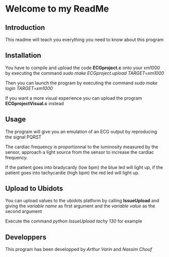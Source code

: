 # Welcome to my ReadMe
## Introduction
This readme will teach you everything you need to know about this program

## Installation
You have to compile and upload the code **ECGproject.c** onto your xm1000 by executing the command _sudo make ECGproject.upload TARGET=xm1000_

Then you can launch the program by executing the command _sudo make login TARGET=xm1000_

If you want a more visual experience you can upload the program **ECGprojectVisual.c** instead

## Usage

The program will give you an emulation of an ECG output by reproducing the signal PQRST 

The cardiac frequency is proportionnal to the luminosity measured by the sensor, approach a light source from the sensor to increase the cardiac frequency.

If the patient goes into bradycardy (low bpm) the blue led will light up, if the patient goes into tachycardie (high bpm) the red led will light up.

## Upload to Ubidots

You can upload values to the ubidots platform by calling **IssueUpload** and giving the _variable name_ as first argument and the _variable value_ as the second argument

Execute the command _python IssueUpload tachy 130_ for example

## Developpers
This program has been developped by _Arthur Varin_ and _Nassim Chouf_